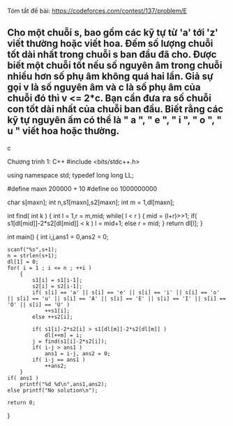 Tóm tắt đề bài: https://codeforces.com/contest/137/problem/E

Cho một chuỗi s, bao gồm các kỹ tự từ 'a' tới 'z' viết thường hoặc viết hoa. Đếm số lượng chuỗi tốt dài nhất trong chuỗi s ban đầu đã cho.
Được biết  một chuỗi tốt nếu số nguyên âm trong chuỗi nhiều hơn số phụ âm không quá hai lần. Giả sự gọi v là số nguyên âm và c là số phụ âm của chuỗi đó thì v <= 2*c.
Bạn cần đưa ra số chuỗi con tốt dài nhất của chuỗi ban đầu. Biết rằng các kỹ tự nguyên ấm có thể là " a ", " e ", " i ", " o ", " u " viết hoa hoặc thường.             
----------------------------------------------------------------------------------------------------------------------------------------------------------------------

c





Chương trình 1: C++
#include <bits/stdc++.h>
 
using namespace std;
typedef long long LL;
 
#define maxn 200000 + 10
#define oo 1000000000
 
char s[maxn];
int n,s1[maxn],s2[maxn];
int m = 1,dl[maxn];
 
int find( int k )
{
    int l = 1,r = m,mid;
    while( l < r )
        {
            mid = (l+r)>>1;
            if( s1[dl[mid]]-2*s2[dl[mid]] < k )
                l = mid+1;
            else r = mid;
        }
    return dl[l];
}
 
int main()
{
    int i,j,ans1 = 0,ans2 = 0;
    
    scanf("%s",s+1);
    n = strlen(s+1);
    dl[1] = 0;
    for( i = 1 ; i <= n ; ++i )
        {
            s1[i] = s1[i-1];
            s2[i] = s2[i-1];
            if( s[i] == 'a' || s[i] == 'e' || s[i] == 'i' || s[i] == 'o' || s[i] == 'u' || s[i] == 'A' || s[i] == 'E' || s[i] == 'I' || s[i] == 'O' || s[i] == 'U' )
                ++s1[i];
            else ++s2[i];
            
            if( s1[i]-2*s2[i] > s1[dl[m]]-2*s2[dl[m]] )
                dl[++m] = i;
            j = find(s1[i]-2*s2[i]);
            if( i-j > ans1 )
                ans1 = i-j, ans2 = 0;
            if( i-j == ans1 )
                ++ans2;
        }
    if( ans1 )
        printf("%d %d\n",ans1,ans2);
    else printf("No solution\n");
    
    return 0;
}
